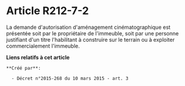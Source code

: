 # Article R212-7-2

La demande d'autorisation d'aménagement cinématographique est présentée soit par le propriétaire de l'immeuble, soit par une
personne justifiant d'un titre l'habilitant à construire sur le terrain ou à exploiter commercialement l'immeuble.

**Liens relatifs à cet article**

	**Créé par**:

	  - Décret n°2015-268 du 10 mars 2015 - art. 3
